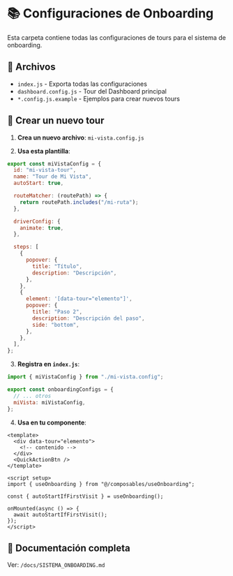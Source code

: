 # 📚 Configuraciones de Onboarding

Esta carpeta contiene todas las configuraciones de tours para el sistema de onboarding.

## 📝 Archivos

- `index.js` - Exporta todas las configuraciones
- `dashboard.config.js` - Tour del Dashboard principal
- `*.config.js.example` - Ejemplos para crear nuevos tours

## 🚀 Crear un nuevo tour

1. **Crea un nuevo archivo**: `mi-vista.config.js`

2. **Usa esta plantilla**:

```javascript
export const miVistaConfig = {
  id: "mi-vista-tour",
  name: "Tour de Mi Vista",
  autoStart: true,

  routeMatcher: (routePath) => {
    return routePath.includes("/mi-ruta");
  },

  driverConfig: {
    animate: true,
  },

  steps: [
    {
      popover: {
        title: "Título",
        description: "Descripción",
      },
    },
    {
      element: '[data-tour="elemento"]',
      popover: {
        title: "Paso 2",
        description: "Descripción del paso",
        side: "bottom",
      },
    },
  ],
};
```

3. **Registra en `index.js`**:

```javascript
import { miVistaConfig } from "./mi-vista.config";

export const onboardingConfigs = {
  // ... otros
  miVista: miVistaConfig,
};
```

4. **Usa en tu componente**:

```vue
<template>
  <div data-tour="elemento">
    <!-- contenido -->
  </div>
  <QuickActionBtn />
</template>

<script setup>
import { useOnboarding } from "@/composables/useOnboarding";

const { autoStartIfFirstVisit } = useOnboarding();

onMounted(async () => {
  await autoStartIfFirstVisit();
});
</script>
```

## 📖 Documentación completa

Ver: `/docs/SISTEMA_ONBOARDING.md`
